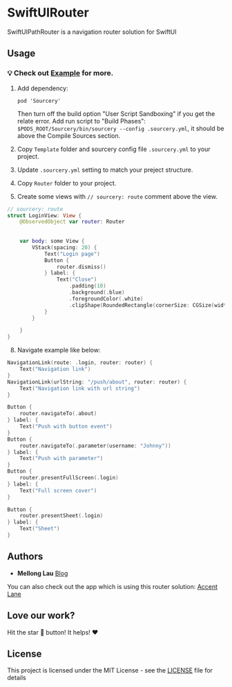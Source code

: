 # SwiftUIRouter
SwiftUIPathRouter is a navigation router solution for SwiftUI

## Usage
### 💡 Check out [Example](https://github.com/MellongLau/SwiftUIPathRouter/tree/main/SwiftUIPathRouter/App) for more.

1. Add dependency:
   
    `pod 'Sourcery'`

   Then turn off the build option "User Script Sandboxing" if you get the relate error.
   Add run script to "Build Phases": `$PODS_ROOT/Sourcery/bin/sourcery --config .sourcery.yml`, it should be above the Compile Sources section.
4. Copy `Template` folder and sourcery config file `.sourcery.yml` to your project.
5. Update `.sourcery.yml` setting to match your preject structure.
6. Copy `Router` folder to your project.
7. Create some views with `// sourcery: route` comment above the view.
``` swift
// sourcery: route
struct LoginView: View {
    @ObservedObject var router: Router
    
    
    var body: some View {
        VStack(spacing: 20) {
            Text("Login page")
            Button {
                router.dismiss()
            } label: {
                Text("Close")
                    .padding(10)
                    .background(.blue)
                    .foregroundColor(.white)
                    .clipShape(RoundedRectangle(cornerSize: CGSize(width: 10, height: 10)))
            }
        }

    }
}
```
8. Navigate example like below:
```swift
NavigationLink(route: .login, router: router) {
    Text("Navigation link")
}
NavigationLink(urlString: "/push/about", router: router) {
    Text("Navigation link with url string")
}

Button {
    router.navigateTo(.about)
} label: {
    Text("Push with button event")
}
Button {
    router.navigateTo(.parameter(username: "Johnny"))
} label: {
    Text("Push with parameter")
}
Button {
    router.presentFullScreen(.login)
} label: {
    Text("Full screen cover")
}

Button {
    router.presentSheet(.login)
} label: {
    Text("Sheet")
}
```
## Authors
* **Mellong Lau**  [Blog](https://blog.xioayee.top/)

You can also check out the app which is using this router solution: [Accent Lane](https://apps.apple.com/us/app/accent-lane/id6480443984)

## Love our work?
Hit the star 🌟 button! It helps! ❤️

## License

This project is licensed under the MIT License - see the [LICENSE](https://github.com/MellongLau/SwiftUIPathRouter/blob/main/LICENSE) file for details
